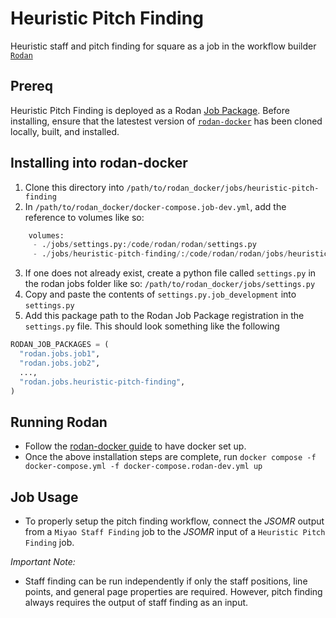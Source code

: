 # Heuristic Pitch Finding
Heuristic staff and pitch finding for square as a job in the workflow builder [```Rodan```](https://github.com/DDMAL/Rodan)

## Prereq

Heuristic Pitch Finding is deployed as a Rodan [Job Package](https://github.com/DDMAL/Rodan/wiki/Write-a-Rodan-job-package). Before installing, ensure that the latestest version of [`rodan-docker`](https://github.com/DDMAL/rodan-docker) has been cloned locally, built, and installed.

## Installing into rodan-docker
1. Clone this directory into `/path/to/rodan_docker/jobs/heuristic-pitch-finding`
2. In `/path/to/rodan_docker/docker-compose.job-dev.yml`, add the reference to volumes like so:
``` python
    volumes:
     - ./jobs/settings.py:/code/rodan/rodan/settings.py
     - ./jobs/heuristic-pitch-finding/:/code/rodan/rodan/jobs/heuristic-pitch-finding
```
3. If one does not already exist, create a python file called `settings.py` in the rodan jobs folder like so: `/path/to/rodan_docker/jobs/settings.py`
4. Copy and paste the contents of `settings.py.job_development` into `settings.py`
5. Add this package path to the Rodan Job Package registration in the `settings.py` file. This should look something like the following
``` python
RODAN_JOB_PACKAGES = (
  "rodan.jobs.job1",
  "rodan.jobs.job2",
  ...,
  "rodan.jobs.heuristic-pitch-finding",
)
```

## Running Rodan
- Follow the [rodan-docker guide](https://github.com/DDMAL/rodan-docker/blob/master/README.md) to have docker set up.
- Once the above installation steps are complete, run ```docker compose -f docker-compose.yml -f docker-compose.rodan-dev.yml up``` 

## Job Usage
- To properly setup the pitch finding workflow, connect the *JSOMR* output from a `Miyao Staff Finding` job to the *JSOMR* input of a `Heuristic Pitch Finding` job. 

*Important Note:*
- Staff finding can be run independently if only the staff positions, line points, and general page properties are required. However, pitch finding always requires the output of staff finding as an input.